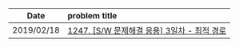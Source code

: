 |Date        | problem title
|:-------------:|:-------------|
|2019/02/18| [1247. [S/W 문제해결 응용] 3일차 - 최적 경로](1247.cpp)| |
